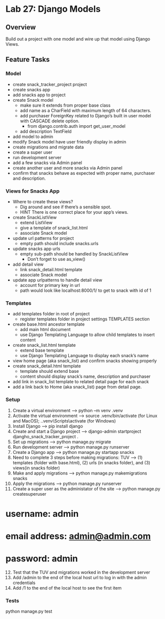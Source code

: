 # Lab 27: Django Models

## Overview

Build out a project with one model and wire up that model using Django Views.

## Feature Tasks

### Model

- create snack_tracker_project project
- create snacks app
- add snacks app to project
- create Snack model
  - make sure it extends from proper base class
  - add name as a CharField with maximum length of 64 characters.
  - add purchaser ForeignKey related to Django’s built in user model with CASCADE delete option.
    - from django.contrib.auth import get_user_model
  - add description TextField
- add model to admin
- modify Snack model have user friendly display in admin
- create migrations and migrate data
- create a super user
- run development server
- add a few snacks via Admin panel
- create another user and more snacks via Admin panel
- confirm that snacks behave as expected with proper name, purchaser and description.

### Views for Snacks App

- Where to create these views?
  - Dig around and see if there’s a sensible spot.
  - HINT There is one correct place for your app’s views.
- create SnackListView
  - extend ListView
  - give a template of snack_list.html
  - associate Snack model
- update url patterns for project
  - empty path should include snacks.urls
- update snacks app urls
  - empty sub-path should be handled by SnackListView
    - Don’t forget to use as_view()
- add detail view
  - link snack_detail.html template
  - associate Snack model
- update app urlpatterns to handle detail view
  - account for primary key in url
  - path would look like localhost:8000/1/ to get to snack with id of 1

### Templates

- add templates folder in root of project
  - register templates folder in project settings TEMPLATES section
- create base.html ancestor template
  - add main html document
  - use Django Templating Language to allow child templates to insert content
- create snack_list.html template
  - extend base template
  - use Django Templating Language to display each snack’s name
- view home page (aka snack_list) and confirm snacks showing properly
- create snack_detail.html template
  - template should extend base
  - content should display snack’s name, description and purchaser
- add link in snack_list template to related detail page for each snack
- add a link back to Home (aka snack_list) page from detail page.

### Setup

1. Create a virtual environment --> python –m venv .venv
2. Activate the virtual environment --> source .venv/bin/activate (for Linux and MacOS); .\.venv\Scripts\activate (for Windows)
3. Install Django --> pip install django
4. Create and start a Django project --> django-admin startproject djangho_snack_tracker_project .
5. Set up migrations --> python manage.py migrate
6. Run development server --> python manage.py runserver
7. Create a Django app --> python manage.py startapp snacks
8. Need to complete 3 steps before making migrations: TUV --> (1) templates (folder with base.html), (2) urls (in snacks folder), and (3) views(in snacks folder)
9. Make and apply migrations --> python manage.py makemigrations snacks
10. Apply the migrations --> python manage.py runserver
11. Create a super user as the administator of the site --> python manage.py createsuperuser
# username: admin
# email address: admin@admin.com
# password: admin
12. Test that the TUV and migrations worked in the development server
13. Add /admin to the end of the local host url to log in with the admin credentials
14. Add /1 to the end of the local host to see the first item

### Tests

python manage.py test
